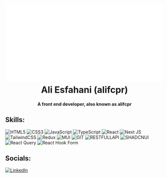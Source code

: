 <h1 align="center">
  <br>
  <a href="https://www.linkedin.com/in/ali-esfahani-baa6b3237/"><img src="./logo.png" alt="ali esfahani" width="500"></a>
  <br>
  Ali Esfahani (alifcpr)
</h1>
<h4 align="center">A front end developer, also known as alifcpr</h4>

## Skills:

![HTML5](https://img.shields.io/badge/html5-%23E34F26.svg?style=for-the-badge&logo=html5&logoColor=white) ![CSS3](https://img.shields.io/badge/css3-%231572B6.svg?style=for-the-badge&logo=css3&logoColor=white) ![JavaScript](https://img.shields.io/badge/javascript-%23323330.svg?style=for-the-badge&logo=javascript&logoColor=%23F7DF1E) ![TypeScript](https://img.shields.io/badge/typescript-%23007ACC.svg?style=for-the-badge&logo=typescript&logoColor=white) ![React](https://img.shields.io/badge/react-%2320232a.svg?style=for-the-badge&logo=react&logoColor=%2361DAFB) ![Next JS](https://img.shields.io/badge/Next-black?style=for-the-badge&logo=next.js&logoColor=white) ![TailwindCSS](https://img.shields.io/badge/tailwindcss-%2338B2AC.svg?style=for-the-badge&logo=tailwind-css&logoColor=white) ![Redux](https://img.shields.io/badge/redux-%23593d88.svg?style=for-the-badge&logo=redux&logoColor=white) ![MUI](https://img.shields.io/badge/MUI-%230081CB.svg?style=for-the-badge&logo=mui&logoColor=white) ![GIT](https://img.shields.io/badge/git-%23F05033.svg?style=for-the-badge&logo=git&logoColor=white) ![RESTFULLAPI](https://camo.githubusercontent.com/c34dee682c94982dc8ddb35dfee235d7d4fdc1f85e21ab28a46aaad1aaa64dce/68747470733a2f2f696d672e736869656c64732e696f2f62616467652f2d5265737466756c2532304150492d3030383030303f7374796c653d666f722d7468652d6261646765266c6f676f3d7265737466756c2d617069266c6f676f436f6c6f723d7768697465) ![SHADCNUI](https://img.shields.io/badge/shadcn%20ui-black?style=for-the-badge&logoColor=white) ![React Query](https://img.shields.io/badge/-React%20Query-FF4154?style=for-the-badge&logo=react%20query&logoColor=white) ![React Hook Form](https://img.shields.io/badge/React%20Hook%20Form-%23EC5990.svg?style=for-the-badge&logo=reacthookform&logoColor=white)





<!-- Proudly created with GPRM ( https://gprm.itsvg.in ) -->

## Socials:

[![LinkedIn](https://img.shields.io/badge/Linkedin-2CA5E0?style=for-the-badge&logo=linkedin&logoColor=white)](https://www.linkedin.com/in/ali-esfahani-baa6b3237/)
